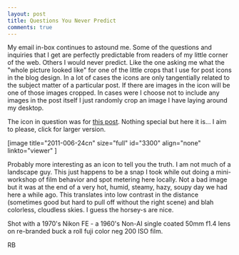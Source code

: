 ```yaml
---
layout: post
title: Questions You Never Predict
comments: true
---
```

My email in-box continues to astound me. Some of the questions and inquiries that I get are perfectly predictable from readers of my little corner of the web. Others I would never predict. Like the one asking me what the "whole picture looked like" for one of the little crops that I use for post icons in the blog design. In a lot of cases the icons are only tangentially related to the subject matter of a particular post. If there are images in the icon will be one of those images cropped. In cases were I choose not to include any images in the post itself I just randomly crop an image I have laying around my desktop.

The icon in question was for <a href="http://photo.rwboyer.com/2011/07/16/old-camera-new-film-new-camera/">this post</a>. Nothing special but here it is... I aim to please, click for larger version.

[image title="2011-006-24cn" size="full" id="3300" align="none" linkto="viewer" ]

Probably more interesting as an icon to tell you the truth. I am not much of a landscape guy. This just happens to be a snap I took while out doing a mini-workshop of film behavior and spot metering here locally. Not a bad image but it was at the end of a very hot, humid, steamy, hazy, soupy day we had here a while ago. This translates into low contrast in the distance (sometimes good but hard to pull off without the right scene) and blah colorless, cloudless skies. I guess the horsey-s are nice.

Shot with a 1970's Nikon FE - a 1960's Non-AI single coated 50mm f1.4 lens on re-branded buck a roll fuji color neg 200 ISO film.

RB
